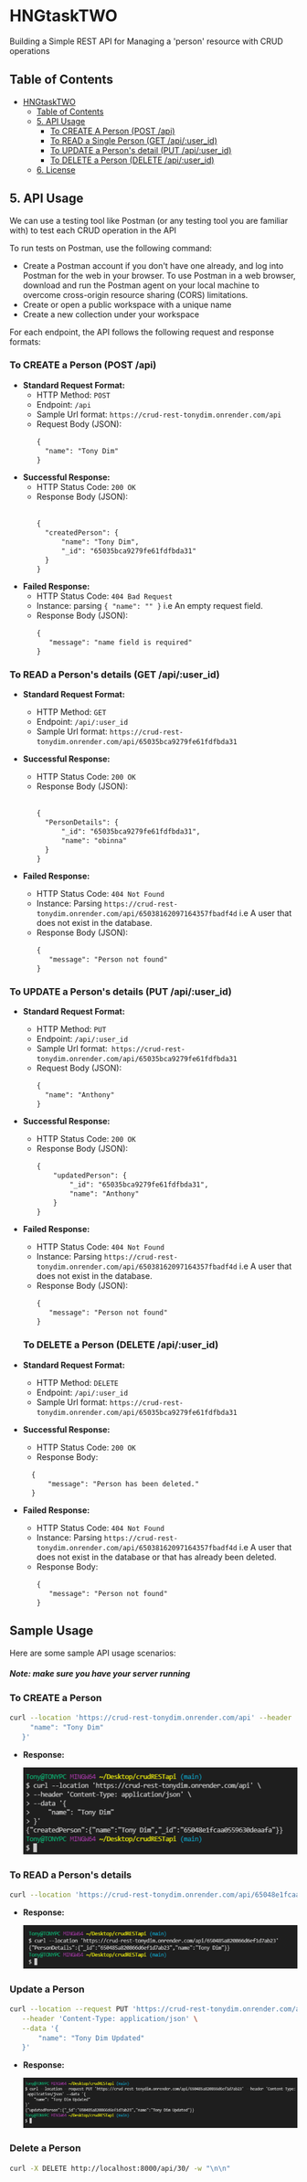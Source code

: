 # HNGtaskTWO
Building a Simple REST API for Managing a 'person' resource with CRUD operations

## Table of Contents
- [HNGtaskTWO](#hngtasktwo)
  - [Table of Contents](#table-of-contents)
  - [5. API Usage](#5-api-usage)
    - [To CREATE A Person (POST /api)](#to-create-a-person-post-api)
    - [To READ a Single Person (GET /api/:user_id)](#to-read-a-single-person-get-apiuser_id)
    - [To UPDATE a Person's detail (PUT /api/:user_id)](#to-update-a-persons-detail-put-apiuser_id)
    - [To DELETE a Person (DELETE /api/:user_id)](#to-delete-a-person-delete-apiuser_id)
  - [6. License](#6-license)

## 5. API Usage
We can use a testing tool like Postman (or any testing tool you are familiar with) to test each CRUD operation in the API

To run tests on Postman, use the following command:

- Create a Postman account if you don't have one already, and log into Postman for the web in your browser. To use Postman in a web browser, download and run the Postman agent on your local machine to overcome cross-origin resource sharing (CORS) limitations.
- Create or open a public workspace with a unique name
- Create a new collection under your workspace

For each endpoint, the API follows the following request and response formats:

### To CREATE a Person (POST /api)

- **Standard Request Format:**
  - HTTP Method: ``` POST ```
  - Endpoint: ``` /api ```
  - Sample Url format: ``` https://crud-rest-tonydim.onrender.com/api ```
  - Request Body (JSON):
    ```
    {
      "name": "Tony Dim"
    }
    ```
- **Successful Response:**
  - HTTP Status Code: ``` 200 OK ```
  - Response Body (JSON):
    ```
  
    {
      "createdPerson": {
          "name": "Tony Dim",
          "_id": "65035bca9279fe61fdfbda31"
      }
    }
    ```
- **Failed Response:**
  - HTTP Status Code: ``` 404 Bad Request ```
  - Instance: parsing ``` { "name": "" } ``` i.e An empty request field.
  - Response Body (JSON):
    ```
    {
       "message": "name field is required"
    }
    ```

### To READ a Person's details (GET /api/:user_id)

- **Standard Request Format:**

  - HTTP Method: ``` GET ```
  - Endpoint: ``` /api/:user_id ```
  - Sample Url format: ``` https://crud-rest-tonydim.onrender.com/api/65035bca9279fe61fdfbda31 ```

- **Successful Response:**
  - HTTP Status Code: ``` 200 OK ```
  - Response Body (JSON):
    ```
    
    {
      "PersonDetails": {
          "_id": "65035bca9279fe61fdfbda31",
          "name": "obinna"
      }
    }
    ```
- **Failed Response:**
  - HTTP Status Code: ``` 404 Not Found ```
  - Instance: Parsing ``` https://crud-rest-tonydim.onrender.com/api/65038162097164357fbadf4d ``` i.e A user that does not exist in the database.
  - Response Body (JSON):
    ```
    {
       "message": "Person not found"
    }
    ```

### To UPDATE a Person's details (PUT /api/:user_id)

- **Standard Request Format:**

  - HTTP Method: ``` PUT ```
  - Endpoint: ``` /api/:user_id ```
  - Sample Url format:```  https://crud-rest-tonydim.onrender.com/api/65035bca9279fe61fdfbda31 ```
  - Request Body (JSON):
    ```
    {
      "name": "Anthony"
    }
    ```

- **Successful Response:**
  - HTTP Status Code: ``` 200 OK ```
  - Response Body (JSON):
    ```
    {
        "updatedPerson": {
            "_id": "65035bca9279fe61fdfbda31",
            "name": "Anthony"
        }
    }
    ```
- **Failed Response:**
  - HTTP Status Code: ``` 404 Not Found ```
  - Instance: Parsing ``` https://crud-rest-tonydim.onrender.com/api/65038162097164357fbadf4d ``` i.e A user that does not exist in the database.
  - Response Body (JSON):
    ```
    {
       "message": "Person not found"
    }
    ```
  ### To DELETE a Person (DELETE /api/:user_id)

- **Standard Request Format:**

  - HTTP Method: ``` DELETE ```
  - Endpoint: ``` /api/:user_id ```
  - Sample Url format: ``` https://crud-rest-tonydim.onrender.com/api/65035bca9279fe61fdfbda31 ```

- **Successful Response:**
  - HTTP Status Code: ``` 200 OK ```
  - Response Body:
  ```
    {
        "message": "Person has been deleted."
    }

  ```
- **Failed Response:**
  - HTTP Status Code: ``` 404 Not Found ```
  - Instance: Parsing ``` https://crud-rest-tonydim.onrender.com/api/65038162097164357fbadf4d ``` i.e A user that does not exist in the database or that has already been deleted.
  - Response Body:
    ```
    {
       "message": "Person not found"
    }
    ```

## Sample Usage

Here are some sample API usage scenarios:
##### *Note: make sure you have your server running*

### To CREATE a Person

   ```bash
   curl --location 'https://crud-rest-tonydim.onrender.com/api' --header 'Content-Type: application/json' --data '{
        "name": "Tony Dim"
      }'
   ```

- **Response:**

  ![A terminal response of CREATE](IMG/createPerson.png)

### To READ a Person's details

   ```bash
   curl --location 'https://crud-rest-tonydim.onrender.com/api/65048e1fcaa0559630deaafa'
   ```

- **Response:**

  ![A terminal response of GET](IMG/readPerson.png)

### Update a Person

   ```bash
   curl --location --request PUT 'https://crud-rest-tonydim.onrender.com/api/650485a820866d6ef1d7ab23' \
      --header 'Content-Type: application/json' \
      --data '{
          "name": "Tony Dim Updated"
      }'
   ```

- **Response:**

  ![A terminal response of PUT](IMG/updatePerson.png)

### Delete a Person

   ```bash
   curl -X DELETE http://localhost:8000/api/30/ -w "\n\n"
   ```
